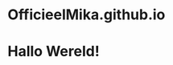# OfficieelMika.github.io
<!DOCTYPE html>
<html>
<body>
  <h1></h1>
  <h1></h1>
  <h1></h1>
  <h1>Hallo Wereld!</h1>
  <h1></h1>
  <h1></h1>
  <h1></h1>
</body>
</html>
